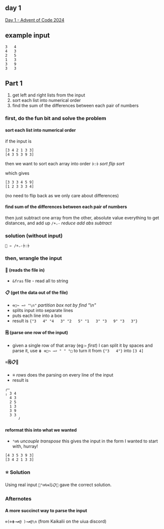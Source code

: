 
## day 1

[Day 1 - Advent of Code 2024](https://adventofcode.com/2024/day/1)

## example input
```
3   4
4   3
2   5
1   3
3   9
3   3
```

## Part 1
1. get left and right lists from the input
2. sort each list into numerical order
3. find the sum of the differences between each pair of numbers

### first, do the fun bit and solve the problem

#### sort each list into numerical order

if the input is
```
[3 4 2 1 3 3]
[4 3 5 3 9 3]
```

then we want to sort each array into order
`⍆:⍆` *sort flip sort*

which gives
```
[3 3 3 4 5 9]
[1 2 3 3 3 4]
```
(no need to flip back as we only care about differences)

#### find sum of the differences between each pair of numbers

then just subtract one array from the other, absolute value everything to get distances, and add up
`/+⌵-` *reduce add abs subtract*

### solution (without input)
 `📩 ← /+⌵-⍆:⍆`

### then, wrangle the input

#### 💾 (reads the file in)
- `&fras` file - read all to string

#### 📋 (get the data out of the file)
- `⊜□¬ ⊸⌕ "\n"` *partition box not by find "\n"*
- splits input into separate lines
- puts each line into a box
- result is `{"3   4" "4   3" "2   5" "1   3" "3   9" "3   3"}`

#### 🗒️ (parse one row of the input)
- given a single row of that array (eg `⊢` *first*) I can split it by spaces and parse it, use `⋕ ⊜□¬ ⊸⌕ " " °□` to turn it from `{"3   4"}` into `[3 4]`

#### ≡🗒️📋💾
- ≡ *rows* does the parsing on every line of the input 
- result is

```
╭─     
╷ 3 4  
  4 3  
  2 5  
  1 3  
  3 9  
  3 3  
	  ╯
```

#### reformat this into what we wanted
- `°⊟⍉` *uncouple* *transpose*
this gives the input in the form I wanted to start with, hurray!
```
[4 3 5 3 9 3]
[3 4 2 1 3 3]
```


### ⭐️ Solution
Using real input `📩°⊟⍉≡🗒️📋💾` gave the correct solution.

### Afternotes

#### A more succinct way to parse the input
`⊜(⊜⋕⊸≠@ )⊸≠@\n` (from Kaikalii on the uiua discord)